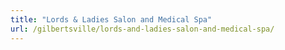 ```yaml
---
title: "Lords & Ladies Salon and Medical Spa"
url: /gilbertsville/lords-and-ladies-salon-and-medical-spa/
---
```

